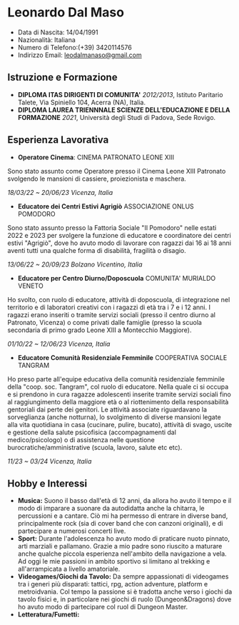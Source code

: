 # Leonardo Dal Maso
- Data di Nascita: 14/04/1991
- Nazionalità: Italiana
- Numero di Telefono:(+39) 3420114576
- Indirizzo Email: leodalmanaso@gmail.com

## Istruzione e Formazione
- **DIPLOMA ITAS DIRIGENTI DI COMUNITA'** *2012/2013*, Istituto Paritario Talete, Via Spiniello 104, Acerra (NA), Italia.
- **DIPLOMA LAUREA TRIENNNALE SCIENZE DELL'EDUCAZIONE E DELLA FORMAZIONE** *2021*, Università degli Studi di Padova, Sede Rovigo.

## Esperienza Lavorativa
- **Operatore Cinema**: CINEMA PATRONATO LEONE XIII

Sono stato assunto come Operatore presso il Cinema Leone XIII Patronato svolgendo le mansioni di cassiere, proiezionista e maschera.

*18/03/22 ~ 20/06/23 Vicenza, Italia*
- **Educatore dei Centri Estivi Agrigiò** ASSOCIAZIONE ONLUS POMODORO

Sono stato assunto presso la Fattoria Sociale "Il Pomodoro" nelle estati 2022 e 2023 per svolgere la funzione di educatore e coordinatore dei centri estivi "Agrigiò", dove ho avuto modo di lavorare con ragazzi dai 16 ai 18 anni aventi tutti una qualche forma di disabilità, fragilità o disagio.

*13/06/22 ~ 20/09/23 Bolzano Vicentino, Italia*
- **Educatore per Centro Diurno/Doposcuola** COMUNITA' MURIALDO VENETO

Ho svolto, con ruolo di educatore, attività di doposcuola, di integrazione nel territorio e di laboratori creativi con i ragazzi di età tra i 7 e i 12 anni. I ragazzi erano inseriti o tramite servizi sociali (presso il centro diurno al Patronato, Vicenza) o come privati dalle famiglie (presso la scuola secondaria di primo grado Leone XIII a Montecchio Maggiore).

*01/10/22 ~ 12/06/23 Vicenza, Italia*
- **Educatore Comunità Residenziale Femminile** COOPERATIVA SOCIALE TANGRAM

Ho preso parte all'equipe educativa della comunità residenziale femminile della "coop. soc. Tangram", col ruolo di educatore. Nella quale ci si occupa e si prendono in cura ragazze adolescenti inserite tramite servizi sociali fino al raggiungimento della maggiore età o al riottenimento della responsabilità gentoriali dai perte dei genitori. Le attività associate riguardavano la sorveglianza (anche notturna), lo svolgimento di diverse mansioni legate alla vita quotidiana in casa (cucinare, pulire, bucato), attività di svago, uscite e gestione della salute psicofisica (accompagnamenti dal medico/psicologo) o di assistenza nelle questione burocratiche/amministrative (scuola, lavoro, salute etc etc).

*11/23 ~ 03/24 Vicenza, Italia*

## Hobby e Interessi
- **Musica:**
Suono il basso dall'età di 12 anni, da allora ho avuto il tempo e il modo di imparare a suonare da autodidatta anche la chitarra, le percussioni e a cantare. Ciò mi ha permesso di entrare in diverse band, principalmente rock (sia di cover band che con canzoni originali), e di partecipare a numerosi concerti live.
- **Sport:**
Durante l'adolescenza ho avuto modo di praticare nuoto pinnato, arti marziali e pallamano. Grazie a mio padre sono riuscito a maturare anche qualche piccola esperienza nell'ambito della navigazione a vela. Ad oggi le mie passioni in ambito sportivo si limitano al trekking e all'arrampicata a livello amatoriale.
- **Videogames/Giochi da Tavolo:**
Da sempre appassionati di videogames tra i generi più disparati: tattici, rpg, action adventure, platform e metroidvania. Col tempo la passione si è tradotta anche verso i giochi da tavolo fisici e, in particolare nei giochi di ruolo (Dungeon&Dragons) dove ho avuto modo di partecipare col ruol di Dungeon Master.
- **Letteratura/Fumetti:**

